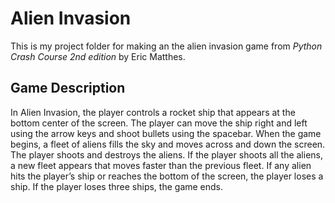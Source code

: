# Alien Invasion
This is my project folder for making an the alien invasion game from <em>Python Crash Course 2nd edition</em> by Eric Matthes.

## Game Description
In Alien Invasion, the player controls a rocket
ship that appears at the bottom center of the
screen. The player can move the ship right and
left using the arrow keys and shoot bullets using
the spacebar. When the game begins, a fleet of
aliens fills the sky and moves across and down
the screen. The player shoots and destroys the
aliens. If the player shoots all the aliens, a new
fleet appears that moves faster than the previous
fleet. If any alien hits the player’s ship or reaches
the bottom of the screen, the player loses a ship.
If the player loses three ships, the game ends.
